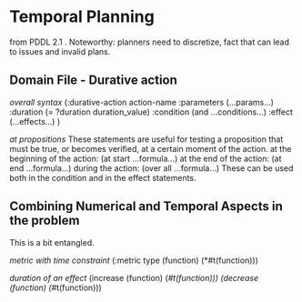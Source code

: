 # Temporal Planning
from PDDL 2.1 .
Noteworthy: planners need to discretize, fact that can lead to issues and invalid plans.


## Domain File - Durative action
*overall syntax*
(:durative-action action-name
:parameters (...params...)
:duration (= ?duration duration_value)
:condition (and ...conditions...)
:effect (...effects...)
)

*at propositions*
These statements are useful for testing a proposition that must be true, or becomes verified, at a certain moment of the action.
at the beginning of the action:
(at start ...formula...)
at the end of the action:
(at end ...formula...)
during the action:
(over all ...formula...)
These can be used both in the condition and in the effect statements. 

## Combining Numerical and Temporal Aspects in the problem
This is a bit entangled.

*metric with time constraint*
(:metric type (function) (*#t(function)))

*duration of an effect*
(increase (function) (*#t(function)))
(decrease (function) (*#t(function)))